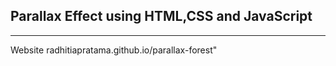 ## Parallax Effect using HTML,CSS and JavaScript
<hr>
<p>Website radhitiapratama.github.io/parallax-forest"</p>
